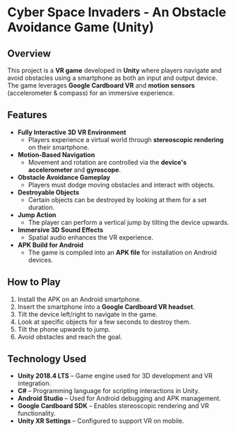 # Cyber Space Invaders - An Obstacle Avoidance Game (Unity)

## Overview
This project is a **VR game** developed in **Unity** where players navigate and avoid obstacles using a smartphone as both an input and output device. The game leverages **Google Cardboard VR** and **motion sensors** (accelerometer & compass) for an immersive experience.

## Features
- **Fully Interactive 3D VR Environment**  
  - Players experience a virtual world through **stereoscopic rendering** on their smartphone.
- **Motion-Based Navigation**  
  - Movement and rotation are controlled via the **device's accelerometer** and **gyroscope**.
- **Obstacle Avoidance Gameplay**  
  - Players must dodge moving obstacles and interact with objects.
- **Destroyable Objects**  
  - Certain objects can be destroyed by looking at them for a set duration.
- **Jump Action**  
  - The player can perform a vertical jump by tilting the device upwards.
- **Immersive 3D Sound Effects**  
  - Spatial audio enhances the VR experience.
- **APK Build for Android**  
  - The game is compiled into an **APK file** for installation on Android devices.

## How to Play
1. Install the APK on an Android smartphone.
2. Insert the smartphone into a **Google Cardboard VR headset**.
3. Tilt the device left/right to navigate in the game.
4. Look at specific objects for a few seconds to destroy them.
5. Tilt the phone upwards to jump.
6. Avoid obstacles and reach the goal.

## Technology Used
- **Unity 2018.4 LTS** – Game engine used for 3D development and VR integration.
- **C#** – Programming language for scripting interactions in Unity.
- **Android Studio** – Used for Android debugging and APK management.
- **Google Cardboard SDK** – Enables stereoscopic rendering and VR functionality.
- **Unity XR Settings** – Configured to support VR on mobile.  
